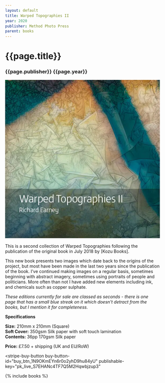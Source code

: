 ```yaml
---
layout: default
title: Warped Topographies II
year: 2020
publisher: Method Photo Press
parent: books
---
```


# {{page.title}}

### {{page.publisher}} {{page.year}}

![{{page.title}}](warped-topographies-ii-01.webp "{{page.title}}")

This is a second collection of Warped Topographies following the publication of the original book in July 2018 by [Kozu Books].

This new book presents two images which date back to the origins of the project, but most have been made in the last two years since the publication of the book. I’ve continued making images on a regular basis, sometimes beginning with abstract imagery, sometimes using portraits of people and politicians. More often than not I have added new elements including ink, and chemicals such as copper sulphate.

*These editions currently for sale are classed as seconds - there is one page that has a small blue streak on it which doesn't detract from the books, but I mention it for completeness.*

**Specifications**

**Size:** 210mm x 210mm (Square)<br />
**Soft Cover:** 350gsm Silk paper with soft touch lamination<br />
**Contents:** 36pp 170gsm Silk paper

**Price:** £7.50 + shipping (UK and EU/RoW)

<script async
  src="https://js.stripe.com/v3/buy-button.js">
</script>

<stripe-buy-button
  buy-button-id="buy_btn_1N9OKmEYn6r0o2yhD9hu84yU"
  publishable-key="pk_live_S7EHANc4TF7Q5M2Hqwbjzup3"
>
</stripe-buy-button>

{% include books %}